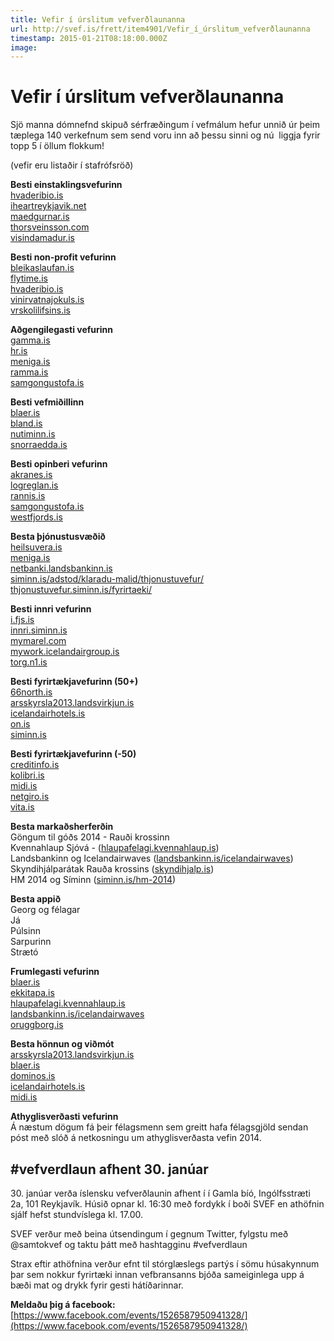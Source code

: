 ```yaml
---
title: Vefir í úrslitum vefverðlaunanna
url: http://svef.is/frett/item4901/Vefir_í_úrslitum_vefverðlaunanna
timestamp: 2015-01-21T08:18:00.000Z
image: 
---
```


# Vefir í úrslitum vefverðlaunanna

Sjö manna dómnefnd skipuð sérfræðingum í vefmálum hefur unnið úr þeim tæplega 140 verkefnum sem send voru inn að þessu sinni og nú  liggja fyrir topp 5 í öllum flokkum!

(vefir eru listaðir í stafrófsröð)

**Besti einstaklingsvefurinn**  
[hvaderibio.is](http://hvaderibio.is/)  
[iheartreykjavik.net](http://iheartreykjavik.net/)  
[maedgurnar.is](http://maedgurnar.is/)  
[thorsveinsson.com](http://thorsveinsson.com/)  
[visindamadur.is](http://visindamadur.is/)

**Besti non-profit vefurinn**  
[bleikaslaufan.is](http://bleikaslaufan.is/)  
[flytime.is](http://flytime.is/)  
[hvaderibio.is](http://hvaderibio.is/)  
[vinirvatnajokuls.is](http://vinirvatnajokuls.is/)  
[vrskolilifsins.is](http://vrskolilifsins.is/)

**Aðgengilegasti vefurinn**  
[gamma.is](http://gamma.is/)  
[hr.is](http://hr.is/)  
[meniga.is](http://meniga.is/)  
[ramma.is](http://ramma.is/)  
[samgongustofa.is](http://samgongustofa.is/)

**Besti vefmiðillinn**  
[blaer.is](http://blaer.is/)  
[bland.is](http://bland.is/)  
[nutiminn.is](http://nutiminn.is/)  
[snorraedda.is](http://snorraedda.is/)

**Besti opinberi vefurinn**  
[akranes.is](http://akranes.is/)  
[logreglan.is](http://logreglan.is/)  
[rannis.is](http://rannis.is/)  
[samgongustofa.is](http://samgongustofa.is/)  
[westfjords.is](http://westfjords.is/)

**Besta þjónustusvæðið**  
[heilsuvera.is](http://heilsuvera.is/)  
[meniga.is](http://meniga.is/)  
[netbanki.landsbankinn.is](http://netbanki.landsbankinn.is/)  
[siminn.is/adstod/klaradu-malid/thjonustuvefur/](http://siminn.is/adstod/klaradu-malid/thjonustuvefur/)  
[thjonustuvefur.siminn.is/fyrirtaeki/](http://thjonustuvefur.siminn.is/fyrirtaeki/)

**Besti innri vefurinn**  
[i.fjs.is](http://i.fjs.is/)  
[innri.siminn.is](http://innri.siminn.is/)  
[mymarel.com](http://mymarel.com/)  
[mywork.icelandairgroup.is](http://mywork.icelandairgroup.is/)  
[torg.n1.is](http://torg.n1.is/)

**Besti fyrirtækjavefurinn (50+)**  
[66north.is](http://66north.is/)  
[arsskyrsla2013.landsvirkjun.is](http://arsskyrsla2013.landsvirkjun.is/)  
[icelandairhotels.is](http://icelandairhotels.is/)  
[on.is](http://on.is/)  
[siminn.is](http://siminn.is/)

**Besti fyrirtækjavefurinn (-50)**  
[creditinfo.is](http://creditinfo.is/)  
[kolibri.is](http://kolibri.is/)  
[midi.is](http://midi.is/)  
[netgiro.is](http://netgiro.is/)  
[vita.is](http://vita.is/)

**Besta markaðsherferðin**  
Göngum til góðs 2014 - Rauði krossinn  
Kvennahlaup Sjóvá - ([hlaupafelagi.kvennahlaup.is](http://hlaupafelagi.kvennahlaup.is/))  
Landsbankinn og Icelandairwaves ([landsbankinn.is/icelandairwaves](http://landsbankinn.is/icelandairwaves))  
Skyndihjálparátak Rauða krossins ([skyndihjalp.is](http://skyndihjalp.is/))  
HM 2014 og Síminn ([siminn.is/hm-2014](http://siminn.is/hm-2014))

**Besta appið**  
Georg og félagar  
Já  
Púlsinn  
Sarpurinn  
Strætó

**Frumlegasti vefurinn**  
[blaer.is](http://blaer.is/)  
[ekkitapa.is](http://ekkitapa.is/)  
[hlaupafelagi.kvennahlaup.is](http://hlaupafelagi.kvennahlaup.is/)  
[landsbankinn.is/icelandairwaves](http://landsbankinn.is/icelandairwaves)  
[oruggborg.is](http://oruggborg.is/)

**Besta hönnun og viðmót**  
[arsskyrsla2013.landsvirkjun.is](http://arsskyrsla2013.landsvirkjun.is/)  
[blaer.is](http://blaer.is/)  
[dominos.is](http://dominos.is/)  
[icelandairhotels.is](http://icelandairhotels.is/)  
[midi.is](http://midi.is/)

**Athyglisverðasti vefurinn**  
Á næstum dögum fá þeir félagsmenn sem greitt hafa félagsgjöld sendan póst með slóð á netkosningu um athyglisverðasta vefin 2014.

## #vefverdlaun afhent 30\. janúar

30\. janúar verða íslensku vefverðlaunin afhent í í Gamla bíó, Ingólfsstræti 2a, 101 Reykjavík. Húsið opnar kl. 16:30 með fordykk í boði SVEF en athöfnin sjálf hefst stundvíslega kl. 17.00.

SVEF verður með beina útsendingum í gegnum Twitter, fylgstu með @samtokvef og taktu þátt með hashtagginu #vefverdlaun

Strax eftir athöfnina verður efnt til stórglæslegs partýs í sömu húsakynnum þar sem nokkur fyrirtæki innan vefbransanns bjóða sameiginlega upp á bæði mat og drykk fyrir gesti hátíðarinnar.

**Meldaðu þig á facebook:**  
[https://www.facebook.com/events/1526587950941328/](https://www.facebook.com/events/1526587950941328/)
